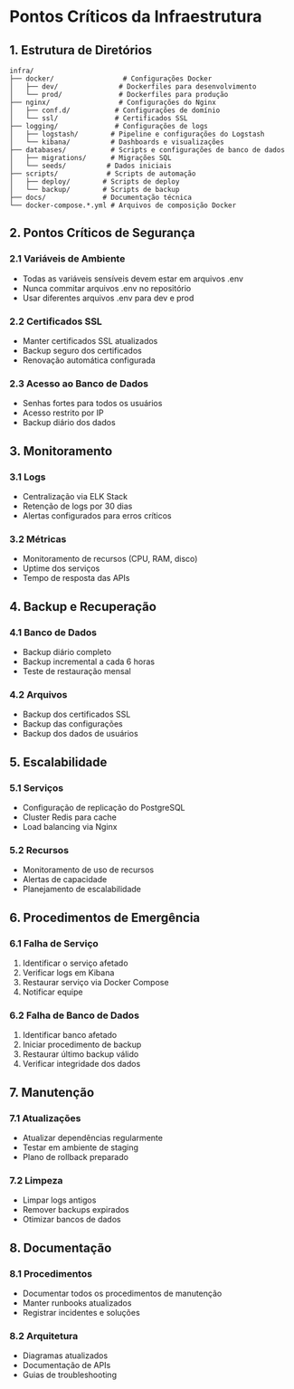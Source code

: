 # Pontos Críticos da Infraestrutura

## 1. Estrutura de Diretórios

```
infra/
├── docker/                 # Configurações Docker
│   ├── dev/               # Dockerfiles para desenvolvimento
│   └── prod/              # Dockerfiles para produção
├── nginx/                 # Configurações do Nginx
│   ├── conf.d/           # Configurações de domínio
│   └── ssl/              # Certificados SSL
├── logging/              # Configurações de logs
│   ├── logstash/        # Pipeline e configurações do Logstash
│   └── kibana/          # Dashboards e visualizações
├── databases/           # Scripts e configurações de banco de dados
│   ├── migrations/      # Migrações SQL
│   └── seeds/          # Dados iniciais
├── scripts/            # Scripts de automação
│   ├── deploy/        # Scripts de deploy
│   └── backup/        # Scripts de backup
├── docs/              # Documentação técnica
└── docker-compose.*.yml # Arquivos de composição Docker
```

## 2. Pontos Críticos de Segurança

### 2.1 Variáveis de Ambiente
- Todas as variáveis sensíveis devem estar em arquivos .env
- Nunca commitar arquivos .env no repositório
- Usar diferentes arquivos .env para dev e prod

### 2.2 Certificados SSL
- Manter certificados SSL atualizados
- Backup seguro dos certificados
- Renovação automática configurada

### 2.3 Acesso ao Banco de Dados
- Senhas fortes para todos os usuários
- Acesso restrito por IP
- Backup diário dos dados

## 3. Monitoramento

### 3.1 Logs
- Centralização via ELK Stack
- Retenção de logs por 30 dias
- Alertas configurados para erros críticos

### 3.2 Métricas
- Monitoramento de recursos (CPU, RAM, disco)
- Uptime dos serviços
- Tempo de resposta das APIs

## 4. Backup e Recuperação

### 4.1 Banco de Dados
- Backup diário completo
- Backup incremental a cada 6 horas
- Teste de restauração mensal

### 4.2 Arquivos
- Backup dos certificados SSL
- Backup das configurações
- Backup dos dados de usuários

## 5. Escalabilidade

### 5.1 Serviços
- Configuração de replicação do PostgreSQL
- Cluster Redis para cache
- Load balancing via Nginx

### 5.2 Recursos
- Monitoramento de uso de recursos
- Alertas de capacidade
- Planejamento de escalabilidade

## 6. Procedimentos de Emergência

### 6.1 Falha de Serviço
1. Identificar o serviço afetado
2. Verificar logs em Kibana
3. Restaurar serviço via Docker Compose
4. Notificar equipe

### 6.2 Falha de Banco de Dados
1. Identificar banco afetado
2. Iniciar procedimento de backup
3. Restaurar último backup válido
4. Verificar integridade dos dados

## 7. Manutenção

### 7.1 Atualizações
- Atualizar dependências regularmente
- Testar em ambiente de staging
- Plano de rollback preparado

### 7.2 Limpeza
- Limpar logs antigos
- Remover backups expirados
- Otimizar bancos de dados

## 8. Documentação

### 8.1 Procedimentos
- Documentar todos os procedimentos de manutenção
- Manter runbooks atualizados
- Registrar incidentes e soluções

### 8.2 Arquitetura
- Diagramas atualizados
- Documentação de APIs
- Guias de troubleshooting 